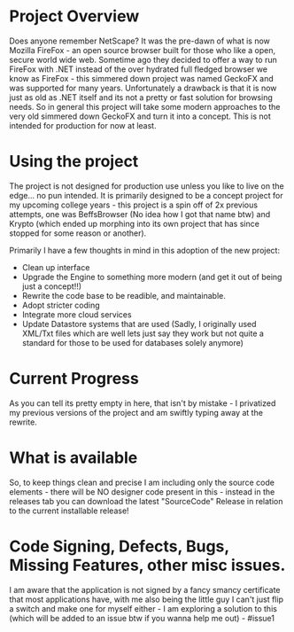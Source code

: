 # Project Overview

Does anyone remember NetScape? It was the pre-dawn of what is now Mozilla FireFox - an open source browser built for those who like a open, secure world wide web. Sometime ago they decided to offer a way to run FireFox with .NET instead of the over hydrated full fledged browser we know as FireFox - this simmered down project was named GeckoFX and was supported for many years. Unfortunately a drawback is that it is now just as old as .NET itself and its not a pretty or fast solution for browsing needs. So in general this project will take some modern approaches to the very old simmered down GeckoFX and turn it into a concept. This is not intended for production for now at least. 

# Using the project

The project is not designed for production use unless you like to live on the edge... no pun intended. It is primarily designed to be a concept project for my upcoming college years - this project is a spin off of 2x previous attempts, one was BeffsBrowser (No idea how I got that name btw) and Krypto (which ended up morphing into its own project that has since stopped for some reason or another). 

Primarily I have a few thoughts in mind in this adoption of the new project:

- Clean up interface
- Upgrade the Engine to something more modern (and get it out of being just a concept!!)
- Rewrite the code base to be readible, and maintainable.
- Adopt stricter coding
- Integrate more cloud services
- Update Datastore systems that are used (Sadly, I originally used XML/Txt files which are well lets just say they work but not quite a standard for those to be used for databases solely anymore) 

# Current Progress

As you can tell its pretty empty in here, that isn't by mistake - I privatized my previous versions of the project and am swiftly typing away at the rewrite. 

# What is available

So, to keep things clean and precise I am including only the source code elements - there will be NO designer code present in this - instead in the releases tab you can download the latest "SourceCode" Release in relation to the current installable release! 

# Code Signing, Defects, Bugs, Missing Features, other misc issues. 

I am aware that the application is not signed by a fancy smancy certificate that most applications have, with me also being the little guy I can't just flip a switch and make one for myself either - I am exploring a solution to this (which will be added to an issue btw if you wanna help me out) - #issue1
